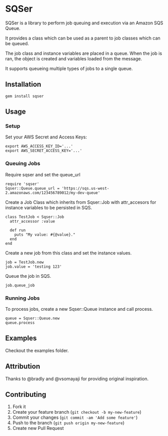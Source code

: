 # SQSer

SQSer is a library to perform job queuing and execution via an Amazon SQS Queue.

It provides a class which can be used as a parent to job classes which can be queued.

The job class and instance variables are placed in a queue.  When the job is ran, the object is created and variables loaded from the message.

It supports queueing multiple types of jobs to a single queue.

## Installation

    gem install sqser

## Usage

### Setup

Set your AWS Secret and Access Keys:

    export AWS_ACCESS_KEY_ID='...'
    export AWS_SECRET_ACCESS_KEY='...'

### Queuing Jobs

Require sqser and set the queue_url

    require 'sqser'
    Sqser::Queue.queue_url = 'https://sqs.us-west-2.amazonaws.com/123456789012/my-dev-queue'

Create a Job Class which inherits from Sqser::Job with attr_accesors for instance variables to be persisted in SQS.

    class TestJob < Sqser::Job
      attr_accessor :value

      def run
        puts "My value: #{@value}."
      end
    end

Create a new job from this class and set the instance values.

    job = TestJob.new
    job.value = 'testing 123'

Queue the job in SQS.

    job.queue_job

### Running Jobs

To process jobs, create a new Sqser::Queue instance and call process.

    queue = Sqser::Queue.new
    queue.process

## Examples

Checkout the examples folder.

## Attribution

Thanks to @bradly and @vsomayaji for providing original inspiration.

## Contributing

1. Fork it
2. Create your feature branch (`git checkout -b my-new-feature`)
3. Commit your changes (`git commit -am 'Add some feature'`)
4. Push to the branch (`git push origin my-new-feature`)
5. Create new Pull Request
